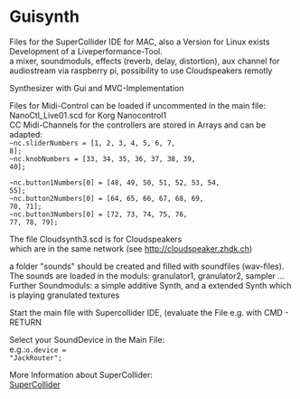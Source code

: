 # Guisynth

Files for the SuperCollider IDE for MAC, also a Version for Linux exists
Development of a Liveperformance-Tool.<br />
a mixer, soundmoduls, effects (reverb, delay, distortion), aux channel for audiostream via raspberry pi,
possibility to use Cloudspeakers remotly

Synthesizer with Gui and MVC-Implementation

Files for Midi-Control can be loaded if uncommented in the main file:<br />
NanoCtl_Live01.scd  for Korg Nanocontrol1<br />
CC Midi-Channels for the controllers are stored in Arrays and can be adapted:<br />
<code>~nc.sliderNumbers = [1, 2, 3, 4, 5, 6, 7, 8];</code><br />
<code>~nc.knobNumbers = [33, 34, 35, 36, 37, 38, 39, 40];</code><br />

<code>~nc.button1Numbers[0] = [48, 49, 50, 51, 52, 53, 54, 55];</code><br />
<code>~nc.button2Numbers[0] = [64, 65, 66, 67, 68, 69, 70, 71];</code><br />
<code>~nc.button3Numbers[0] = [72, 73, 74, 75, 76, 77, 78, 79];</code><br />


The file Cloudsynth3.scd is for Cloudspeakers<br />
which are in the same network (see http://cloudspeaker.zhdk.ch)<br />

a folder "sounds" should be created and filled with soundfiles (wav-files).<br />
The sounds are loaded in the moduls: granulator1, granulator2, sampler ...<br />
Further Soundmoduls: a simple additive Synth, and a extended Synth which is playing granulated textures<br />

Start the main file with Supercollider IDE, (evaluate the File e.g. with CMD - RETURN<br />

Select your SoundDevice in the Main File:<br />
e.g.:<code>o.device = "JackRouter";</code>

More Information about SuperCollider:<br />
[SuperCollider](https://supercollider.github.io/)

	
